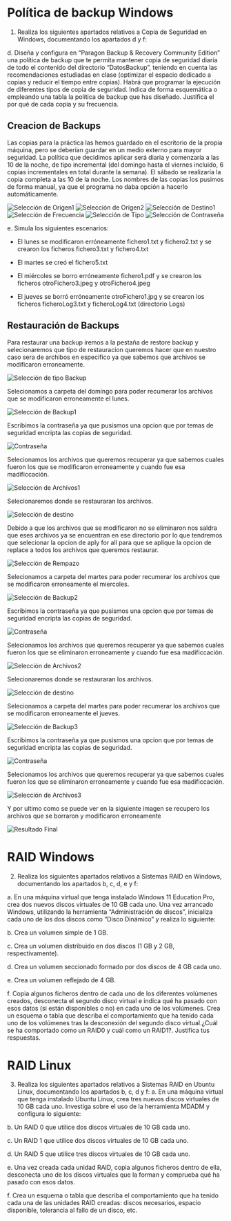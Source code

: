 # Política de backup Windows
1. Realiza los siguientes apartados relativos a Copia de Seguridad en Windows,
documentando los apartados d y f:

d. Diseña y configura en “Paragon Backup & Recovery Community Edition” una
política de backup que te permita mantener copia de seguridad diaria
de todo el contenido del directorio “DatosBackup”, teniendo en cuenta
las recomendaciones estudiadas en clase (optimizar el espacio dedicado
a copias y reducir el tiempo entre copias). Habrá que programar la
ejecución de diferentes tipos de copia de seguridad. Indica de forma
esquemática o empleando una tabla la política de backup que has
diseñado. Justifica el por qué de cada copia y su frecuencia.

## Creacion de Backups
Las copias para la práctica las hemos guardado en el escritorio de la propia máquina, pero se deberían guardar en un medio externo para mayor seguridad. La política que decidimos aplicar será diaria y comenzaría a las 10 de la noche, de tipo incremental (del domingo hasta el viernes incluido, 6 copias incrementales en total durante la semana). El sábado se realizaría la copia completa a las 10 de la noche. Los nombres de las copias los pusimos de forma manual, ya que el programa no daba opción a hacerlo automáticamente.

![Selección de Origen1](/img/1.jpg)
![Selección de Origen2](/img/2.jpg)
![Selección de Destino1](/img/3.jpg)
![Selección de Frecuencia](/img/4.jpg)
![Selección de Tipo](/img/5.jpg)
![Selección de Contraseña](/img/6.jpg)


e. Simula los siguientes escenarios:

   - El lunes se modificaron erróneamente fichero1.txt y fichero2.txt y se crearon los ficheros fichero3.txt y fichero4.txt

   - El martes se creó el fichero5.txt

   - El miércoles se borro erróneamente fichero1.pdf y se crearon los ficheros otroFichero3.jpeg y otroFichero4.jpeg

   - El jueves se borró erróneamente otroFichero1.jpg y se crearon los ficheros ficheroLog3.txt y ficheroLog4.txt (directorio Logs)

## Restauración de Backups
Para restaurar una backup iremos a la pestaña de restore backup y selecionaremos que tipo de restauracion queremos hacer que en nuestro caso sera de archibos en especifico ya que sabemos que archivos se modificaron erroneamente.

![Selección de tipo Backup](/img/7.jpg)

Selecionamos a carpeta del domingo para poder recumerar los archivos que se modificaron erroneamente el lunes.

![Selección de Backup1](/img/8.jpg)

Escribimos la contraseña ya que pusismos una opcion que por temas de seguridad encripta las copias de seguridad.

![Contraseña](/img/9.jpg)

Selecionamos los archivos que queremos recuperar ya que sabemos cuales fueron los que se modificaron erroneamente y cuando fue esa madificcación.

![Selección de Archivos1](/img/10.jpg)

Selecionaremos donde se restauraran los archivos.

![Selección de destino](/img/11.jpg)

Debido a que los archivos que se modificaron no se eliminaron nos saldra que eses archivos ya se encuentran en ese directorio por lo que tendremos que selecionar la opcion de aply for all para que se aplique la opcion de replace a todos los archivos que queremos restaurar.

![Selección de Rempazo](/img/12.jpg)

Selecionamos a carpeta del martes para poder recumerar los archivos que se modificaron erroneamente el miercoles.

![Selección de Backup2](/img/13.jpg)

Escribimos la contraseña ya que pusismos una opcion que por temas de seguridad encripta las copias de seguridad.

![Contraseña](/img/9.jpg)

Selecionamos los archivos que queremos recuperar ya que sabemos cuales fueron los que se eliminaron erroneamente y cuando fue esa madificcación.

![Selección de Archivos2](/img/14.jpg)

Selecionaremos donde se restauraran los archivos.

![Selección de destino](/img/11.jpg)

Selecionamos a carpeta del martes para poder recumerar los archivos que se modificaron erroneamente el jueves.

![Selección de Backup3](/img/15.jpg)

Escribimos la contraseña ya que pusismos una opcion que por temas de seguridad encripta las copias de seguridad.

![Contraseña](/img/9.jpg)

Selecionamos los archivos que queremos recuperar ya que sabemos cuales fueron los que se eliminaron erroneamente y cuando fue esa madificcación.

![Selección de Archivos3](/img/16.jpg)

Y por ultimo como se puede ver en la siguiente imagen se recupero los archivos que se borraron y modificaron erroneamente

![Resultado Final](/img/17.jpg)

# RAID Windows

2. Realiza los siguientes apartados relativos a Sistemas RAID en Windows,
documentando los apartados b, c, d, e y f:

a. En una máquina virtual que tenga instalado Windows 11 Education Pro,
crea dos nuevos discos virtuales de 10 GB cada uno. Una vez arrancado
Windows, utilizando la herramienta “Administración de discos”, inicializa
cada uno de los dos discos como “Disco Dinámico” y realiza lo siguiente:

b. Crea un volumen simple de 1 GB.

c. Crea un volumen distribuido en dos discos (1 GB y 2 GB,
respectivamente).

d. Crea un volumen seccionado formado por dos discos de 4 GB cada uno.

e. Crea un volumen reflejado de 4 GB.

f. Copia algunos ficheros dentro de cada uno de los diferentes volúmenes
creados, desconecta el segundo disco virtual e indica qué ha pasado con
esos datos (si están disponibles o no) en cada uno de los volúmenes. Crea
un esquema o tabla que describa el comportamiento que ha tenido cada
uno de los volúmenes tras la desconexión del segundo disco virtual.¿Cuál
se ha comportado como un RAID0 y cuál como un RAID1?. Justifica tus
respuestas.

# RAID Linux

3. Realiza los siguientes apartados relativos a Sistemas RAID en Ubuntu Linux,
documentando los apartados b, c, d y f:
a. En una máquina virtual que tenga instalado Ubuntu Linux, crea tres
nuevos discos virtuales de 10 GB cada uno. Investiga sobre el uso de la
herramienta MDADM y configura lo siguiente:

b. Un RAID 0 que utilice dos discos virtuales de 10 GB cada uno.

c. Un RAID 1 que utilice dos discos virtuales de 10 GB cada uno.

d. Un RAID 5 que utilice tres discos virtuales de 10 GB cada uno.

e. Una vez creada cada unidad RAID, copia algunos ficheros dentro de ella,
desconecta uno de los discos virtuales que la forman y comprueba qué ha
pasado con esos datos.

f. Crea un esquema o tabla que describa el comportamiento que ha tenido
cada una de las unidades RAID creadas: discos necesarios, espacio
disponible, tolerancia al fallo de un disco, etc.
